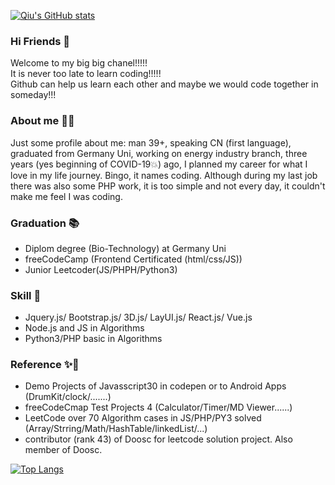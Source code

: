 [![Qiu's GitHub stats](https://github-readme-stats.vercel.app/api?username=Qiu-IT&hide=stars,issues&show_icons=true&theme=synthwave)](https://github.com/anuraghazra/github-readme-stats) 

### Hi Friends 👋
Welcome to my big big chanel!!!!! <br>
It is never too late to learn coding!!!!!<br>
Github can help us learn each other and maybe we would code together in someday!!! 

### About me 👨‍🎓
Just some profile about me: man 39+, speaking CN (first language), graduated from Germany Uni, working on energy industry branch, three years (yes beginning of COVID-19💥) ago, I planned my career for what I love in my life journey. Bingo, it names coding. Although during my last job there was also some PHP work, it is too simple and not every day, it couldn't make me feel I was coding. 

### Graduation 📚
- Diplom degree (Bio-Technology) at Germany Uni
- freeCodeCamp (Frontend Certificated (html/css/JS))
- Junior Leetcoder(JS/PHPH/Python3)

### Skill 🔨
- Jquery.js/ Bootstrap.js/ 3D.js/ LayUI.js/ React.js/ Vue.js
- Node.js and JS in Algorithms
- Python3/PHP basic in Algorithms 
<!--
- Python in basic
- Java in Basic
-->

### Reference ✨🏅
- Demo Projects of Javasscript30 in codepen or to Android Apps (DrumKit/clock/.......)
- freeCodeCmap Test Projects 4 (Calculator/Timer/MD Viewer......)
- LeetCode over 70 Algorithm cases in JS/PHP/PY3 solved (Array/Strring/Math/HashTable/linkedList/...)
- contributor (rank 43) of Doosc for leetcode solution project. Also member of Doosc.

[![Top Langs](https://github-readme-stats.vercel.app/api/top-langs/?username=Qiu-IT&hide=javascript,html&layout=compact)](https://github.com/anuraghazra/github-readme-stats)

<!--
![Qiu's Most used languages](https://github-readme-stats.vercel.app/api/top-langs?username=Qiu-IT&show_icons=true&count_private=true&theme=gotham)


**Qiu-IT/Qiu-IT** is a ✨ _special_ ✨ repository because its `README.md` (this file) appears on your GitHub profile.

Here are some ideas to get you started:

- 🔭 I’m currently working on Front-end ...
- 🌱 I’m currently learning React JS and Python...
- 👯 I’m looking to collaborate on ...
- 🤔 I’m looking for help with ...
- 💬 Ask me about ...
- 📫 How to reach me: ...
- 😄 Pronouns: ...
- ⚡ Fun fact: ...
-->
